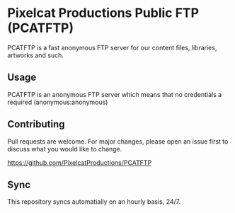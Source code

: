 # Pixelcat Productions Public FTP (PCATFTP)

PCATFTP is a fast anonymous FTP server for our content files, libraries, artworks and such. 

## Usage

PCATFTP is an anonymous FTP server which means that no credentials a required (anonymous:anonymous)

## Contributing
Pull requests are welcome. For major changes, please open an issue first to discuss what you would like to change.

https://github.com/PixelcatProductions/PCATFTP

## Sync

This repository syncs automatially on an hourly basis, 24/7.